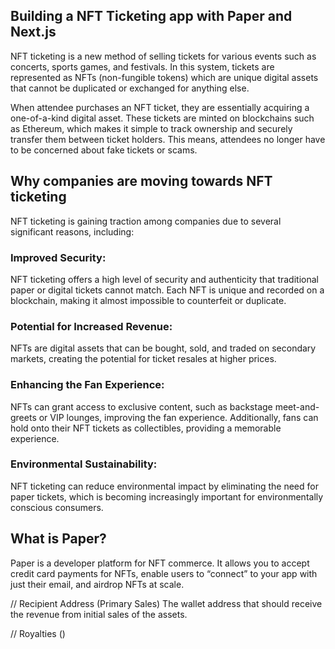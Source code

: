 ## Building a NFT Ticketing app with Paper and Next.js
NFT ticketing is a new method of selling tickets for various events such as concerts, sports games, and festivals. In this system, tickets are represented as NFTs (non-fungible tokens) which are unique digital assets that cannot be duplicated or exchanged for anything else.

When attendee purchases an NFT ticket, they are essentially acquiring a one-of-a-kind digital asset. These tickets are minted on blockchains such as Ethereum, which makes it simple to track ownership and securely transfer them between ticket holders. This means, attendees no longer have to be concerned about fake tickets or scams.

## Why companies are moving towards NFT ticketing
NFT ticketing is gaining traction among companies due to several significant reasons, including:

### Improved Security: 
NFT ticketing offers a high level of security and authenticity that traditional paper or digital tickets cannot match. Each NFT is unique and recorded on a blockchain, making it almost impossible to counterfeit or duplicate.

### Potential for Increased Revenue: 
NFTs are digital assets that can be bought, sold, and traded on secondary markets, creating the potential for ticket resales at higher prices.

### Enhancing the Fan Experience: 
NFTs can grant access to exclusive content, such as backstage meet-and-greets or VIP lounges, improving the fan experience. Additionally, fans can hold onto their NFT tickets as collectibles, providing a memorable experience.

### Environmental Sustainability:
NFT ticketing can reduce environmental impact by eliminating the need for paper tickets, which is becoming increasingly important for environmentally conscious consumers.

## What is Paper?
Paper is a developer platform for NFT commerce. It allows you to accept credit card payments for NFTs, enable users to “connect” to your app with just their email, and airdrop NFTs at scale.



// Recipient Address (Primary Sales)
The wallet address that should receive the revenue from initial sales of the assets.


// Royalties ()



